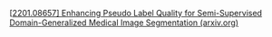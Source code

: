 [[2201.08657\] Enhancing Pseudo Label Quality for Semi-Supervised Domain-Generalized Medical Image Segmentation (arxiv.org)](https://arxiv.org/abs/2201.08657)